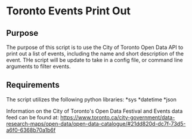 # Toronto Events Print Out

## Purpose

The purpose of this script is to use the City of Toronto Open Data API to print out a list of events, including the name and short description of the event. THe script will be update to take in a config file, or command line arguments to filter events.

## Requirements

The script utilizes the following python libraries:
*sys
*datetime
*json


Information on the City of Toronto's Open Data Festival and Events data feed can be found at: https://www.toronto.ca/city-government/data-research-maps/open-data/open-data-catalogue/#21dd820d-dc7f-73d5-a6f0-6368b70a1b6f
